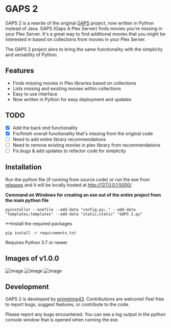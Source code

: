# GAPS 2

GAPS 2 is a rewrite of the original [GAPS](https://github.com/JasonHHouse/gaps) project, now written in Python instead of Java. GAPS (Gaps A Plex Server) finds movies you're missing in your Plex Server. It's a great way to find additional movies that you might be interested in based on collections from movies in your Plex Server.

The GAPS 2 project aims to bring the same functionality with the simplicity and versatility of Python.

## Features

- Finds missing movies in Plex libraries based on collections
- Lists missing and existing movies within collections
- Easy to use interface
- Now written in Python for easy deployment and updates

## TODO

- [x] Add the back end functionality
- [x] Fix/finish overall functionality that's missing from the original code
- [ ] Need to add entire library recommendations
- [ ] Need to remove existing movies in plex library from recommendations
- [ ] Fix bugs & add updates to refactor code for simplicity

## Installation

Run the python file (if running from source code) or run the exe from [releases](https://github.com/primetime43/GAPS-2/releases) and it will be locally hosted at http://127.0.0.1:5000/

**Command on Windows for creating an exe out of the entire project from the main python file**
```
pyinstaller --onefile --add-data "config.py;." --add-data "templates;templates" --add-data "static;static" "GAPS 2.py"
```

**Install the required packages
```
pip install -r requirements.txt
```

Requires Python 3.7 or newer

## Images of v1.0.0
![image](https://github.com/primetime43/GAPS-2/assets/12754111/a9ae50f3-5a9a-4f93-bfdb-a90b6783a47f)
![image](https://github.com/primetime43/GAPS-2/assets/12754111/4466e0bf-70be-4ab7-b5c5-02140c31cae9)
![image](https://github.com/primetime43/GAPS-2/assets/12754111/be56426e-7c5f-492a-a852-04e4fc076bd9)

## Development

GAPS 2 is developed by [primetime43](https://github.com/primetime43). Contributions are welcome! Feel free to report bugs, suggest features, or contribute to the code.

Please report any bugs encountered. You can see a log output in the python console window that is opened when running the exe.
